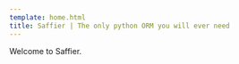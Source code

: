 ```yaml
---
template: home.html
title: Saffier | The only python ORM you will ever need
---
```


Welcome to Saffier.

